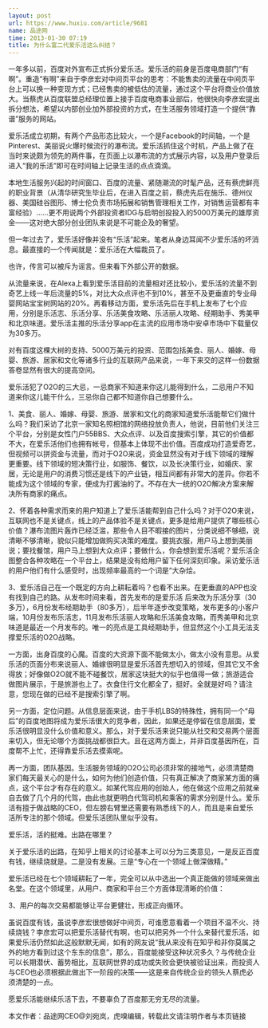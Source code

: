 ```yaml
---
layout: post
url: https://www.huxiu.com/article/9681
name: 品途网
time: 2013-01-30 07:19
title: 为什么富二代爱乐活这么纠结？
---
```

一年多以前，百度对外宣布正式拆分爱乐活。爱乐活的前身是百度电商部门“有啊”。重造“有啊”来自于李彦宏对中间页平台的思考：不能售卖的流量在中间页平台上可以换一种变现方式；已经售卖的被低估的流量，通过这个平台将商业价值放大。当蔡虎从百度联盟总经理位置上接手百度电商事业部后，他很快向李彦宏提出拆分想法，希望以内部创业加外部投资的方式，在生活服务领域打造一个提供“靠谱”服务的网站。

爱乐活成立初期，有两个产品形态比较火，一个是Facebook的时间轴，一个是Pinterest、美丽说火爆时候流行的瀑布流。爱乐活抓住这个时机，产品上做了在当时来说颇为领先的两件事，在页面上以瀑布流的方式展示内容，以及用户登录后进入“我的乐活”即可在时间轴上记录生活的点点滴滴。

本地生活服务兴起的时间窗口、百度的流量、紧随潮流的时髦产品，还有蔡虎鲜亮的职业背景（从清华研究生毕业后，在进入百度之前，蔡虎先后在施乐、德州仪器、美国硅谷图形、博士伦负责市场拓展和销售管理相关工作，对销售运营都有丰富经验）……更不用说两个外部投资者IDG与启明创投投入的5000万美元的雄厚资金——这对绝大部分创业团队来说是不可能企及的奢望。

但一年过去了，爱乐活好像并没有“乐活”起来。笔者从身边耳闻不少爱乐活的坏消息。最直接的一个传闻就是：爱乐活在大幅裁员了。

也许，传言可以被斥为谣言。但来看下外部公开的数据。

从流量来说，在Alexa上看到爱乐活目前的流量相对还比较小，爱乐活的流量不到奇艺上线一年后流量的5%，对比大众点评也不到10%，甚至不及更垂直的专业母婴网站宝宝树网站的20%。再看移动方面，爱乐活先后在手机上发布了七个应用，分别是乐活志、乐活分享、乐活美食攻略、乐活丽人攻略、经期助手、秀美甲和北京味道。爱乐活主推的乐活分享app在主流的应用市场中安卓市场中下载量仅为30多万。

对有百度这棵大树的支持、5000万美元的投资、范围包括美食、丽人、婚嫁、母婴、旅游、居家和文化等诸多行业的互联网产品来说，一年下来交的这样一份数据答卷显然有很大的提高空间。

爱乐活犯了O2O的三大忌，一忌商家不知道来你这儿能得到什么，二忌用户不知道来你这儿能干什么，三忌你自己都不知道你自己想要什么。

1、美食、丽人、婚嫁、母婴、旅游、居家和文化的商家知道爱乐活能帮它们做什么吗？我们采访了北京一家知名照相馆的网络投放负责人，他说，目前他们关注三个平台，分别是女性门户55BBS、大众点评、以及百度搜索引擎，其它的价值都不大，在爱乐活他们也拥有帐号，但基本上体现不出价值。百度成功打造爱奇艺，但视频可以拼资金与流量，而对于O2O来说，资金显然没有对于线下领域的理解更重要。线下领域的短决策行业，如服饰、餐饮，以及长决策行业，如婚庆、家居，无论是用户的消费习惯还是线下的产业链，相互间都有非常大的差异。你若不能成为这个领域的专家，便成为打酱油的了。不存在大一统的O2O解决方案来解决所有商家的痛点。

2、怀着各种需求而来的用户知道上了爱乐活能帮到自己什么吗？对于O2O来说，互联网也不是关键点，线上的产品体验不是关键点，更多是给用户提供了哪些核心价值？瀑布流图片轰炸已经泛滥，那些令人目不暇接的图片，分类说细不够细，说清晰不够清晰，貌似只能增加做购买决策的难度。要挑衣服，用户马上想到美丽说；要找餐馆，用户马上想到大众点评；要做什么，你会想到爱乐活呢？爱乐活企图整合各种攻略在一个平台上，结果是没有给用户留下任何深刻印象。采访爱乐活的用户他们有什么感受时，出现频率最高的一个词是“大杂烩。

3、爱乐活自己在一个既定的方向上耕耘着吗？也看不出来。在更垂直的APP也没有找到自己的路。从发布时间来看，首先发布的是爱乐活 后来改为乐活分享（30多万），6月份发布经期助手（80多万），后半年逐步改变策略，发布更多的小客户端，10月份发布乐活志，11月发布乐活丽人攻略和乐活美食攻略，而秀美甲和北京味道是最近一个月发布的。唯一的亮点是工具经期助手，但显然这个小工具无法支撑爱乐活的O2O战略。

一方面，出身百度的心魔。百度的大资源下面不能做太小，做太小没有意思。从爱乐活的页面分布来说丽人、婚嫁很明显是爱乐活首先想切入的领域，但其它又不舍得放；好像做O2O就不能不碰餐饮，居家这块挺大的似乎也值得一做；旅游适合做图片展示，于是旅游也上了。衣食住行文化都全了，挺好。全就是好吗？请注意，您现在做的已经不是搜索引擎了啊。

另一方面，定位问题。从信息层面来说，由于手机LBS的特殊性，拥有同一个“母后”的百度地图将成为爱乐活很大的竞争者，因此，如果还是停留在信息层面，爱乐活很明显没什么价值和意义。那么，对于爱乐活来说只能从社交和交易两个层面来切入，但无论哪个方面挑战都很巨大。且在这两方面上，并非百度基因所在，百度帮不上忙，还得靠爱乐活去摸索呢。

再一方面，团队基因。生活服务领域的O2O公司必须非常的接地气，必须清楚商家们每天最关心的是什么，如何为他们创造价值，只有真正解决了商家某方面的痛点，这个平台才有存在的意义。如某代驾应用的创始人，他在做这个应用之前就亲自去做了几个月的代驾，由此也就更明白代驾司机和乘客的需求分别是什么。爱乐活有擅于做战略的CEO，但左膀右臂里还需要有熟悉线下的人，而且是来自爱乐活所专注的那个领域。但爱乐活团队里似乎没有。

爱乐活，活的挺难。出路在哪里？

关于爱乐活的出路，在知乎上相关的讨论基本上可以分为三类意见，一是反正百度有钱，继续烧就是。二是没有发展。三是“专心在一个领域上做深做精。”

爱乐活已经在七个领域耕耘了一年，完全可以从中选出一个真正能做的领域来做出名堂。在这个领域里，从用户、商家和平台三个方面体现清晰的价值：

3、用户的每次交易都能够让平台更健壮，形成正向循环。

虽说百度有钱，虽说李彦宏很想做好中间页，可谁愿意看着一个项目不温不火、持续烧钱？李彦宏可以把爱乐活替代有啊，也可以把另外一个什么来替代爱乐活，如果爱乐活仍然如此这般默默无闻，如有的网友说“我从来没有在知乎和非你莫属之外的地方看到过这个东东的信息”，那么，百度能接受这种状况多久？与传统企业可以长期潜伏、蓄势相比，互联网世界的成功或失败会更快被验证出来，而投资人与CEO也必须根据此做出下一阶段的决策——这是来自传统企业的领头人蔡虎必须清楚的一点。

愿爱乐活能继续乐活下去，不要辜负了百度那无穷无尽的流量。

本文作者：品途网CEO@刘宛岚，虎嗅编辑，转载此文请注明作者与本页链接

